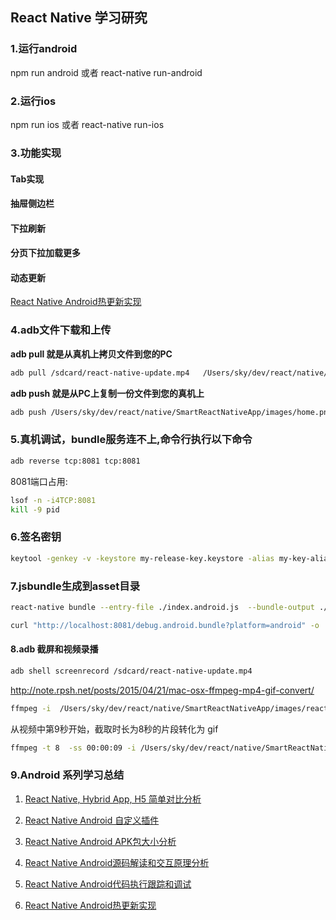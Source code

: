 ## React Native 学习研究


### 1.运行android

npm run android 
或者
react-native run-android


### 2.运行ios

npm run ios
或者
react-native run-ios


### 3.功能实现


#### Tab实现


#### 抽屉侧边栏


#### 下拉刷新


#### 分页下拉加载更多


#### 动态更新

[React Native Android热更新实现](http://codehelp.cn/blog/2016/09/15/react-native-update/)


### 4.adb文件下载和上传

**adb pull  就是从真机上拷贝文件到您的PC**

```bash
adb pull /sdcard/react-native-update.mp4   /Users/sky/dev/react/native/SmartReactNativeApp/images
```
**adb push  就是从PC上复制一份文件到您的真机上**

```bash
adb push /Users/sky/dev/react/native/SmartReactNativeApp/images/home.png  /sdcard
```

### 5.真机调试，bundle服务连不上,命令行执行以下命令

```bash
adb reverse tcp:8081 tcp:8081
```

8081端口占用:

```bash
lsof -n -i4TCP:8081
kill -9 pid
```


### 6.签名密钥

```bash
keytool -genkey -v -keystore my-release-key.keystore -alias my-key-alias -keyalg RSA -keysize 2048 -validity 10000
```

### 7.jsbundle生成到asset目录

```bash
react-native bundle --entry-file ./index.android.js  --bundle-output ./app/src/main/assets/index.android.bundle --platform android --assets-dest ./app/src/main/res/ --dev false
```

```bash
curl "http://localhost:8081/debug.android.bundle?platform=android" -o  "./app/src/main/assets/debug.android.bundle"
```


#### 8.adb 截屏和视频录播

```bash
adb shell screenrecord /sdcard/react-native-update.mp4
```
http://note.rpsh.net/posts/2015/04/21/mac-osx-ffmpeg-mp4-gif-convert/

```bash
ffmpeg -i  /Users/sky/dev/react/native/SmartReactNativeApp/images/react-native-update.mp4 /Users/sky/dev/react/native/SmartReactNativeApp/images/react-native-update.gif
```

从视频中第9秒开始，截取时长为8秒的片段转化为 gif

```bash
ffmpeg -t 8  -ss 00:00:09 -i /Users/sky/dev/react/native/SmartReactNativeApp/images/react-native-update.mp4 /Users/sky/dev/react/native/SmartReactNativeApp/images/react-native-update.gif
```

### 9.Android 系列学习总结

1. [React Native, Hybrid App, H5 简单对比分析](http://codehelp.cn/blog/2016/08/07/react-native-compare/)

2. [React Native Android 自定义插件](http://codehelp.cn/blog/2016/08/13/react-native-plugin)

3. [React Native Android APK包大小分析](http://codehelp.cn/blog/2016/08/21/react-native-size/)

4. [React Native Android源码解读和交互原理分析](http://codehelp.cn/blog/2016/08/28/react-native-js/)

5. [React Native Android代码执行跟踪和调试](http://codehelp.cn/blog/2016/09/04/react-native-debug/)

6. [React Native Android热更新实现](http://codehelp.cn/blog/2016/09/15/react-native-update/)
